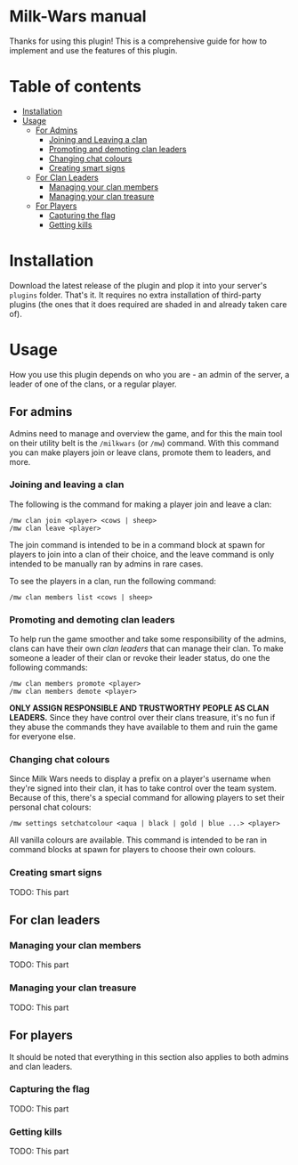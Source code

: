 # Milk-Wars manual

Thanks for using this plugin! This is a comprehensive guide for how to implement and use the features of this plugin.

# Table of contents

* [Installation](#installation)
* [Usage](#usage)
  * [For Admins](#for-admins)
    * [Joining and Leaving a clan](#joining-and-leaving-a-clan)
    * [Promoting and demoting clan leaders](#promoting-and-demoting-clan-leaders)
    * [Changing chat colours](#changing-chat-colours)
    * [Creating smart signs](#creating-smart-signs)
  * [For Clan Leaders](#for-clan-leaders)
    * [Managing your clan members](#managing-your-clan-members)
    * [Managing your clan treasure](#managing-your-clan-treasure)
  * [For Players](#for-players)
    * [Capturing the flag](#capturing-the-flag)
    * [Getting kills](#getting-kills)

# Installation

Download the latest release of the plugin and plop it into your server's `plugins` folder. That's it. It requires no extra installation of third-party plugins (the ones that it does required are shaded in and already taken care of).

# Usage

How you use this plugin depends on who you are - an admin of the server, a leader of one of the clans, or a regular player.


## For admins

Admins need to manage and overview the game, and for this the main tool on their utility belt is the `/milkwars` (or `/mw`) command. With this command you can make players join or leave clans, promote them to leaders, and more.

### Joining and leaving a clan

The following is the command for making a player join and leave a clan:
```
/mw clan join <player> <cows | sheep>
/mw clan leave <player>
```
The join command is intended to be in a command block at spawn for players to join into a clan of their choice, and
the leave command is only intended to be manually ran by admins in rare cases.

To see the players in a clan, run the following command:
```
/mw clan members list <cows | sheep>
```

### Promoting and demoting clan leaders

To help run the game smoother and take some responsibility of the admins, clans can have their own _clan leaders_ that can manage their clan. To make someone a leader of their clan or revoke their leader status, do one the following commands:
```
/mw clan members promote <player>
/mw clan members demote <player>
```
**ONLY ASSIGN RESPONSIBLE AND TRUSTWORTHY PEOPLE AS CLAN LEADERS.** Since they have control over their clans treasure, it's no fun if they abuse the commands they have available to them and ruin the game for everyone else.

### Changing chat colours

Since Milk Wars needs to display a prefix on a player's username when they're signed into their clan, it has to take control over the team system. Because of this, there's a special command for allowing players to set their personal chat colours:
```
/mw settings setchatcolour <aqua | black | gold | blue ...> <player>
```
All vanilla colours are available. This command is intended to be ran in command blocks at spawn for players to choose their own colours.

### Creating smart signs

TODO: This part


## For clan leaders

### Managing your clan members

TODO: This part

### Managing your clan treasure

TODO: This part

## For players

It should be noted that everything in this section also applies to both admins and clan leaders.


### Capturing the flag

TODO: This part

### Getting kills

TODO: This part